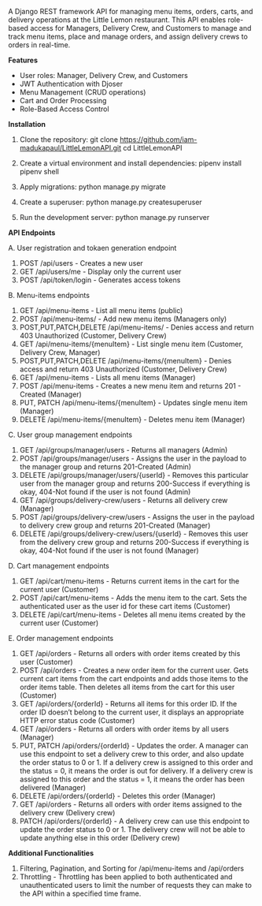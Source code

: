 A Django REST framework API for managing menu items, orders, carts, and delivery operations at the Little Lemon restaurant. 
This API enables role-based access for Managers, Delivery Crew, and Customers to manage and track menu items, place and manage orders, and assign delivery crews to orders in real-time.

**Features**

- User roles: Manager, Delivery Crew, and Customers
- JWT Authentication with Djoser
- Menu Management (CRUD operations)
- Cart and Order Processing
- Role-Based Access Control

**Installation**

1. Clone the repository:
   git clone https://github.com/iam-madukapaul/LittleLemonAPI.git
   cd LittleLemonAPI

2. Create a virtual environment and install dependencies:
   pipenv install
   pipenv shell

3. Apply migrations:
   python manage.py migrate

4. Create a superuser:
   python manage.py createsuperuser

5. Run the development server:
   python manage.py runserver

**API Endpoints**

A. User registration and tokaen generation endpoint
1. POST /api/users - Creates a new user
2. GET /api/users/me - Display only the current user
3. POST /api/token/login - Generates access tokens
   
B. Menu-items endpoints
1. GET /api/menu-items - List all menu items (public)
2. POST /api/menu-items/ - Add new menu items (Managers only)
3. POST,PUT,PATCH,DELETE /api/menu-items/ - Denies access and return 403 Unauthorized (Customer, Delivery Crew)
4. GET /api/menu-items/{menuItem} - List single menu item (Customer, Delivery Crew, Manager)
5. POST,PUT,PATCH,DELETE /api/menu-items/{menuItem} - Denies access and return 403 Unauthorized (Customer, Delivery Crew)
6. GET /api/menu-items - Lists all menu items (Manager)	
7. POST /api/menu-items - Creates a new menu item and returns 201 - Created	(Manager)	
8. PUT, PATCH /api/menu-items/{menuItem} - Updates single menu item	(Manager)		
9. DELETE /api/menu-items/{menuItem} - Deletes menu item (Manager)		
   
C. User group management endpoints
1. GET /api/groups/manager/users - Returns all managers	(Admin)
2. POST /api/groups/manager/users - Assigns the user in the payload to the manager group and returns 201-Created (Admin)
3. DELETE /api/groups/manager/users/{userId} - Removes this particular user from the manager group and returns 200-Success if everything is okay, 404-Not found if the user is not found (Admin)
4. GET /api/groups/delivery-crew/users - Returns all delivery crew (Manager)
5. POST /api/groups/delivery-crew/users - Assigns the user in the payload to delivery crew group and returns 201-Created (Manager)
6. DELETE /api/groups/delivery-crew/users/{userId} - Removes this user from the delivery crew group and returns 200-Success if everything is okay, 404-Not found if the user is not found (Manager)


D. Cart management endpoints
1. GET /api/cart/menu-items - Returns current items in the cart for the current user (Customer)
2. POST /api/cart/menu-items - Adds the menu item to the cart. Sets the authenticated user as the user id for these cart items (Customer)
3. DELETE /api/cart/menu-items - Deletes all menu items created by the current user (Customer)
   
E. Order management endpoints
1. GET /api/orders - Returns all orders with order items created by this user (Customer)
2. POST /api/orders - Creates a new order item for the current user. Gets current cart items from the cart endpoints and adds those items to the order items table. Then deletes all items from the cart for this user (Customer)
3. GET /api/orders/{orderId} - Returns all items for this order ID. If the order ID doesn’t belong to the current user, it displays an appropriate HTTP error status code (Customer)
4. GET /api/orders - Returns all orders with order items by all users (Manager)
5. PUT, PATCH /api/orders/{orderId} - Updates the order. A manager can use this endpoint to set a delivery crew to this order, and also update the order status to 0 or 1. If a delivery crew is assigned to this order and the status = 0, it means the order is out for delivery. If a delivery crew is assigned to this order and the status = 1, it means the order has been delivered (Manager)
6. DELETE /api/orders/{orderId} - Deletes this order (Manager)
7. GET /api/orders - Returns all orders with order items assigned to the delivery crew (Delivery crew)
8. PATCH /api/orders/{orderId} - A delivery crew can use this endpoint to update the order status to 0 or 1. The delivery crew will not be able to update anything else in this order (Delivery crew)

**Additional Functionalities**

1. Filtering, Pagination, and Sorting for /api/menu-items and /api/orders
2. Throttling - Throttling has been applied to both authenticated and unauthenticated users to limit the number of requests they can make to the API within a specified time frame.
